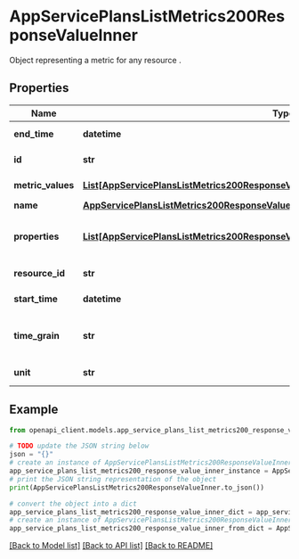 # AppServicePlansListMetrics200ResponseValueInner

Object representing a metric for any resource .

## Properties

Name | Type | Description | Notes
------------ | ------------- | ------------- | -------------
**end_time** | **datetime** | Metric end time. | [optional] [readonly] 
**id** | **str** | Resource Id. | [optional] [readonly] 
**metric_values** | [**List[AppServicePlansListMetrics200ResponseValueInnerMetricValuesInner]**](AppServicePlansListMetrics200ResponseValueInnerMetricValuesInner.md) | Metric values. | [optional] [readonly] 
**name** | [**AppServicePlansListMetrics200ResponseValueInnerName**](AppServicePlansListMetrics200ResponseValueInnerName.md) |  | [optional] 
**properties** | [**List[AppServicePlansListMetrics200ResponseValueInnerMetricValuesInnerPropertiesInner]**](AppServicePlansListMetrics200ResponseValueInnerMetricValuesInnerPropertiesInner.md) | Resource metric properties collection. | [optional] [readonly] 
**resource_id** | **str** | Metric resource Id. | [optional] [readonly] 
**start_time** | **datetime** | Metric start time. | [optional] [readonly] 
**time_grain** | **str** | Metric granularity. E.g PT1H, PT5M, P1D | [optional] [readonly] 
**unit** | **str** | Metric unit. | [optional] [readonly] 

## Example

```python
from openapi_client.models.app_service_plans_list_metrics200_response_value_inner import AppServicePlansListMetrics200ResponseValueInner

# TODO update the JSON string below
json = "{}"
# create an instance of AppServicePlansListMetrics200ResponseValueInner from a JSON string
app_service_plans_list_metrics200_response_value_inner_instance = AppServicePlansListMetrics200ResponseValueInner.from_json(json)
# print the JSON string representation of the object
print(AppServicePlansListMetrics200ResponseValueInner.to_json())

# convert the object into a dict
app_service_plans_list_metrics200_response_value_inner_dict = app_service_plans_list_metrics200_response_value_inner_instance.to_dict()
# create an instance of AppServicePlansListMetrics200ResponseValueInner from a dict
app_service_plans_list_metrics200_response_value_inner_from_dict = AppServicePlansListMetrics200ResponseValueInner.from_dict(app_service_plans_list_metrics200_response_value_inner_dict)
```
[[Back to Model list]](../README.md#documentation-for-models) [[Back to API list]](../README.md#documentation-for-api-endpoints) [[Back to README]](../README.md)


